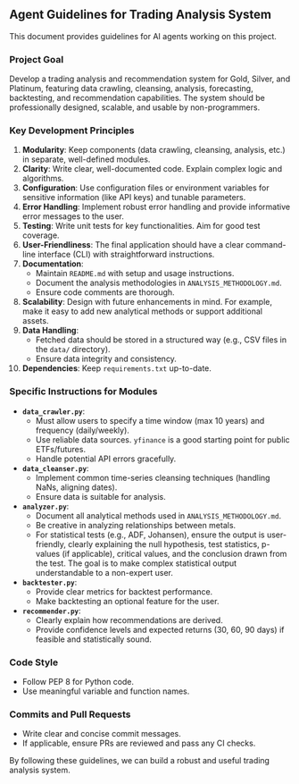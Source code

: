 ## Agent Guidelines for Trading Analysis System

This document provides guidelines for AI agents working on this project.

### Project Goal
Develop a trading analysis and recommendation system for Gold, Silver, and Platinum, featuring data crawling, cleansing, analysis, forecasting, backtesting, and recommendation capabilities. The system should be professionally designed, scalable, and usable by non-programmers.

### Key Development Principles
1.  **Modularity**: Keep components (data crawling, cleansing, analysis, etc.) in separate, well-defined modules.
2.  **Clarity**: Write clear, well-documented code. Explain complex logic and algorithms.
3.  **Configuration**: Use configuration files or environment variables for sensitive information (like API keys) and tunable parameters.
4.  **Error Handling**: Implement robust error handling and provide informative error messages to the user.
5.  **Testing**: Write unit tests for key functionalities. Aim for good test coverage.
6.  **User-Friendliness**: The final application should have a clear command-line interface (CLI) with straightforward instructions.
7.  **Documentation**:
    *   Maintain `README.md` with setup and usage instructions.
    *   Document the analysis methodologies in `ANALYSIS_METHODOLOGY.md`.
    *   Ensure code comments are thorough.
8.  **Scalability**: Design with future enhancements in mind. For example, make it easy to add new analytical methods or support additional assets.
9.  **Data Handling**:
    *   Fetched data should be stored in a structured way (e.g., CSV files in the `data/` directory).
    *   Ensure data integrity and consistency.
10. **Dependencies**: Keep `requirements.txt` up-to-date.

### Specific Instructions for Modules

*   **`data_crawler.py`**:
    *   Must allow users to specify a time window (max 10 years) and frequency (daily/weekly).
    *   Use reliable data sources. `yfinance` is a good starting point for public ETFs/futures.
    *   Handle potential API errors gracefully.
*   **`data_cleanser.py`**:
    *   Implement common time-series cleansing techniques (handling NaNs, aligning dates).
    *   Ensure data is suitable for analysis.
*   **`analyzer.py`**:
    *   Document all analytical methods used in `ANALYSIS_METHODOLOGY.md`.
    *   Be creative in analyzing relationships between metals.
    *   For statistical tests (e.g., ADF, Johansen), ensure the output is user-friendly, clearly explaining the null hypothesis, test statistics, p-values (if applicable), critical values, and the conclusion drawn from the test. The goal is to make complex statistical output understandable to a non-expert user.
*   **`backtester.py`**:
    *   Provide clear metrics for backtest performance.
    *   Make backtesting an optional feature for the user.
*   **`recommender.py`**:
    *   Clearly explain how recommendations are derived.
    *   Provide confidence levels and expected returns (30, 60, 90 days) if feasible and statistically sound.

### Code Style
*   Follow PEP 8 for Python code.
*   Use meaningful variable and function names.

### Commits and Pull Requests
*   Write clear and concise commit messages.
*   If applicable, ensure PRs are reviewed and pass any CI checks.

By following these guidelines, we can build a robust and useful trading analysis system.
